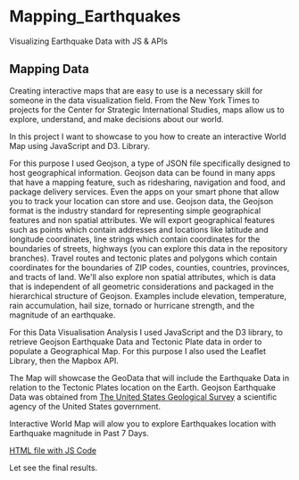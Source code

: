 # Mapping_Earthquakes

Visualizing Earthquake Data with JS & APIs

##  Mapping Data

Creating interactive maps that are easy to use is a necessary skill for someone in the data visualization field. From the New York Times to projects for the Center for Strategic International Studies, maps allow us to explore, understand, and make decisions about our world.

In this project I want to showcase to you how to create an interactive World Map using JavaScript and D3. Library. 

For this purpose I used Geojson, a type of JSON file specifically designed to host geographical information. Geojson data can be found in many apps that have a mapping feature, such as ridesharing, navigation and food, and package delivery services. Even the apps on your smart phone that allow you to track your location can store and use. Geojson data, the Geojson format is the industry standard for representing simple geographical features and non spatial attributes. We will export geographical features such as points which contain addresses and locations like latitude and longitude coordinates, line strings which contain coordinates for the boundaries of streets, highways (you can explore this data in the  repository branches). Travel routes and tectonic plates and polygons which contain coordinates for the boundaries of ZIP codes, counties, countries, provinces, and tracts of land. We'll also explore non spatial attributes, which is data that is independent of all geometric considerations and packaged in the hierarchical structure of Geojson. Examples include elevation, temperature, rain accumulation, hail size, tornado or hurricane strength, and the magnitude of an earthquake.

For this Data Visualisation Analysis I used JavaScript and the D3 library, to retrieve Geojson Earthquake Data and Tectonic Plate data in order to populate a Geographical Map. For this purpose I also used the Leaflet Library, then the Mapbox API.

The Map will showcase the GeoData that will include the Earthquake Data in relation to the Tectonic Plates location on the Earth. Geojson Earthquake Data was obtained from [The United States Geological Survey](https://earthquake.usgs.gov/earthquakes/feed/) a scientific agency of the United States government.

Interactive World Map will alow you to explore Earthquakes location with Earthquake magnitude in Past 7 Days.

[HTML file with JS Code](https://github.com/MilosPopov007/Mapping_Earthquakes/tree/main/Earthquake_Challenge)

Let see the final results.



